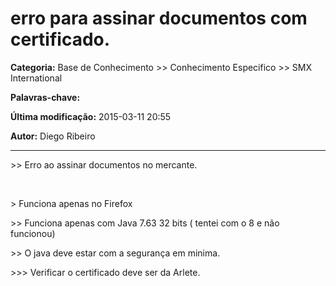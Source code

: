 # erro para assinar documentos com certificado. 

**Categoria:** Base de Conhecimento >> Conhecimento Especifico >> SMX International

**Palavras-chave:** 

**Última modificação:** 2015-03-11 20:55

**Autor:** Diego Ribeiro

---

<p>>> Erro ao assinar documentos no mercante.</p>
<p> </p>
<p>> Funciona apenas no Firefox</p>
<p>>> Funciona apenas com Java 7.63 32 bits ( tentei com o 8 e não funcionou)</p>
<p>>> O java deve estar com a segurança em minima.</p>
<p>>>> Verificar o certificado deve ser da Arlete.</p>
<p> </p>